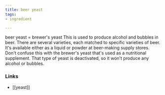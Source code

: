 ```yaml
---
title: beer yeast
tags:
- ingredient

---
```

beer yeast = brewer's yeast This is used to produce alcohol and bubbles in beer. There are several varieties, each matched to specific varieties of beer. It's available either as a liquid or powder at beer-making supply stores. Don't confuse this with the brewer's yeast that's used as a nutritional supplement. That type of yeast is deactivated, so it won't produce any alcohol or bubbles.

### Links

* [[yeast]]

